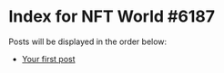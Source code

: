 # Index for NFT World #6187
Posts will be displayed in the order below:

- [Your first post](./001-first.md)


